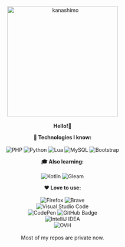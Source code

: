 <p align="center">
  <br>
  <img src="https://i.imgur.com/RTDBQUa.png" width="300" alt="kanashimo"><br><br>
  <b>Hello!👋</b>
</p>
<p align="center">
<b>🧠 Technologies I know:</b><br><br>
<img src="https://img.shields.io/badge/php-%23777BB4.svg?style=for-the-badge&logo=php&logoColor=white" alt="PHP"> <img src="https://img.shields.io/badge/python-3670A0?style=for-the-badge&logo=python&logoColor=ffdd54" alt="Python"> <img src="https://img.shields.io/badge/lua-%232C2D72.svg?style=for-the-badge&logo=lua&logoColor=white" alt="Lua"> <img src="https://img.shields.io/badge/mysql-4479A1.svg?style=for-the-badge&logo=mysql&logoColor=white" alt="MySQL"> <img src="https://img.shields.io/badge/bootstrap-%238511FA.svg?style=for-the-badge&logo=bootstrap&logoColor=white" alt="Bootstrap"> 
</p>
<p align="center">
  <b>🎓 Also learning:</b><br><br>
  <img src="https://img.shields.io/badge/kotlin-%237F52FF.svg?style=for-the-badge&logo=kotlin&logoColor=white" alt="Kotlin">
  <img src="https://img.shields.io/badge/Gleam-FFC0CB?style=for-the-badge" alt="Gleam">
</p>
<p align="center">
  <b>❤ Love to use:</b><br><br>
  <img src="https://img.shields.io/badge/Firefox-FF7139?style=for-the-badge&logo=Firefox-Browser&logoColor=white" alt="Firefox"> <img src="https://img.shields.io/badge/Brave-FB542B?style=for-the-badge&logo=Brave&logoColor=white" alt="Brave"><br>
  <img src="https://img.shields.io/badge/Visual%20Studio%20Code-0078d7.svg?style=for-the-badge&logo=visual-studio-code&logoColor=white" alt="Visual Studio Code"><br><img src="https://img.shields.io/badge/CodePen-white?style=for-the-badge&logo=codepen&logoColor=black" alt="CodePen"> <img src="https://img.shields.io/badge/github-%23121011.svg?style=for-the-badge&logo=github&logoColor=white" alt="GitHub Badge"><br><img src="https://img.shields.io/badge/IntelliJIDEA-000000.svg?style=for-the-badge&logo=intellij-idea&logoColor=white" alt="IntelliJ IDEA"><br><img src="https://img.shields.io/badge/ovh-%23123F6D.svg?style=for-the-badge&logo=ovh&logoColor=#123F6D" alt="OVH"><br><br>Most of my repos are private now.
</p>
